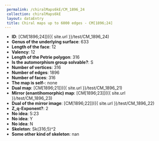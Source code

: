 ```yaml
--- 
 permalink: /chiralMaps6kE/CM_1896_24 
 collection: chiralMaps6kE
 layout: dataEntry
 title: Chiral maps up to 6000 edges - CM[1896;24]
---
```


- **ID**: [CM[1896;24]]({{ site.url }}/test/CM_1896_24)
- **Genus of the underlying surface**: 633
- **Length of the face**: 12
- **Valency**: 12
- **Length of the Petrie polygon**: 316
- **Is the automorphism group solvable?**: S
- **Number of vertices**: 316
- **Number of edges**: 1896
- **Number of faces**: 316
- **The map is self-**: none
- **Dual map**: [CM[1896;21]]({{ site.url }}/test/CM_1896_21)
- **Mirror (enantihomorphic) map**: [CM[1896;23]]({{ site.url }}/test/CM_1896_23)
- **Dual of the mirror image**: [CM[1896;22]]({{ site.url }}/test/CM_1896_22)
- **Z_q-Exponent?**: 2
- **No idea**:  5:23
- **No idea**: Y
- **No idea**: N
- **Skeleton**: Sk(316;5)^2
- **Some other kind of skeleton**: nan
